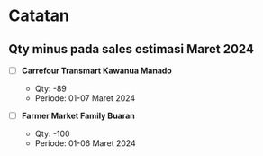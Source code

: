# Catatan

## Qty minus pada sales estimasi Maret 2024

- [ ] **Carrefour Transmart Kawanua Manado**
	- Qty: -89
	- Periode: 01-07 Maret 2024

- [ ] **Farmer Market Family Buaran**
	- Qty: -100
	- Periode: 01-06 Maret 2024